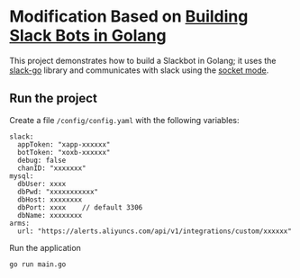 # Modification Based on [Building Slack Bots in Golang](https://github.com/slack-go/slack/blob/master/examples/socketmode_handler/socketmode_handler.go)

This project demonstrates how to build a Slackbot in Golang; it uses the [slack-go](https://github.com/slack-go/slack) library and communicates with slack using the [socket mode](https://api.slack.com/apis/connections/socket).


## Run the project

Create a file `/config/config.yaml` with the following variables:

```
slack:
  appToken: "xapp-xxxxxx"
  botToken: "xoxb-xxxxxx"
  debug: false
  chanID: "xxxxxxx"
mysql:
  dbUser: xxxx
  dbPwd: "xxxxxxxxxxx"
  dbHost: xxxxxxxx
  dbPort: xxxx    // default 3306
  dbName: xxxxxxxx
arms:
  url: "https://alerts.aliyuncs.com/api/v1/integrations/custom/xxxxxx"
```

Run the application

```
go run main.go
```